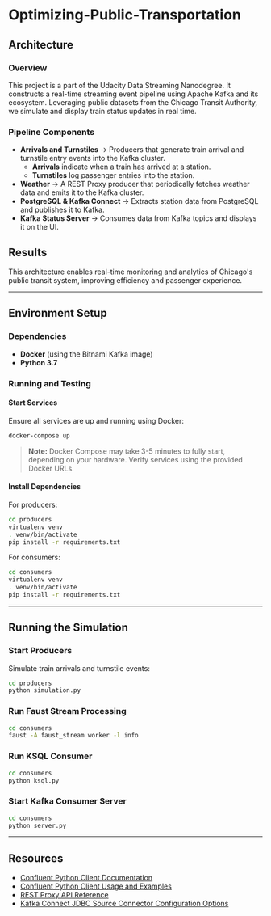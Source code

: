 # **Optimizing-Public-Transportation**

## **Architecture**

### **Overview**
This project is a part of the Udacity Data Streaming Nanodegree. It constructs a real-time streaming event pipeline using Apache Kafka and its ecosystem. Leveraging public datasets from the Chicago Transit Authority, we simulate and display train status updates in real time.

### **Pipeline Components**
- **Arrivals and Turnstiles** → Producers that generate train arrival and turnstile entry events into the Kafka cluster.
  - **Arrivals** indicate when a train has arrived at a station.
  - **Turnstiles** log passenger entries into the station.
- **Weather** → A REST Proxy producer that periodically fetches weather data and emits it to the Kafka cluster.
- **PostgreSQL & Kafka Connect** → Extracts station data from PostgreSQL and publishes it to Kafka.
- **Kafka Status Server** → Consumes data from Kafka topics and displays it on the UI.

## **Results**
This architecture enables real-time monitoring and analytics of Chicago's public transit system, improving efficiency and passenger experience.

---

## **Environment Setup**
### **Dependencies**
- **Docker** (using the Bitnami Kafka image)
- **Python 3.7**

### **Running and Testing**
#### **Start Services**
Ensure all services are up and running using Docker:
```sh
docker-compose up
```
> **Note:** Docker Compose may take 3-5 minutes to fully start, depending on your hardware. Verify services using the provided Docker URLs.

#### **Install Dependencies**
For producers:
```sh
cd producers
virtualenv venv
. venv/bin/activate
pip install -r requirements.txt
```
For consumers:
```sh
cd consumers
virtualenv venv
. venv/bin/activate
pip install -r requirements.txt
```

---

## **Running the Simulation**

### **Start Producers**
Simulate train arrivals and turnstile events:
```sh
cd producers
python simulation.py
```

### **Run Faust Stream Processing**
```sh
cd consumers
faust -A faust_stream worker -l info
```

### **Run KSQL Consumer**
```sh
cd consumers
python ksql.py
```

### **Start Kafka Consumer Server**
```sh
cd consumers
python server.py
```

---

## **Resources**
- [Confluent Python Client Documentation](https://docs.confluent.io/platform/current/clients/confluent-kafka-python/html/index.html)
- [Confluent Python Client Usage and Examples](https://github.com/confluentinc/confluent-kafka-python)
- [REST Proxy API Reference](https://docs.confluent.io/platform/current/kafka-rest/api.html)
- [Kafka Connect JDBC Source Connector Configuration Options](https://docs.confluent.io/platform/current/connect/kafka-connect-jdbc/source-connector/index.html)
